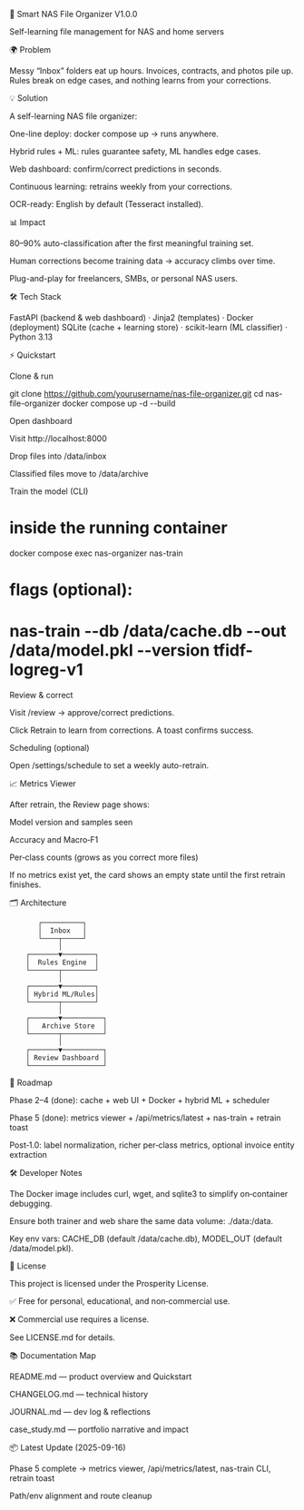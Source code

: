 🚀 Smart NAS File Organizer V1.0.0

Self-learning file management for NAS and home servers

🌍 Problem

Messy “Inbox” folders eat up hours. Invoices, contracts, and photos pile up. Rules break on edge cases, and nothing learns from your corrections.

💡 Solution

A self-learning NAS file organizer:

One-line deploy: docker compose up → runs anywhere.

Hybrid rules + ML: rules guarantee safety, ML handles edge cases.

Web dashboard: confirm/correct predictions in seconds.

Continuous learning: retrains weekly from your corrections.

OCR-ready: English by default (Tesseract installed).

📊 Impact

80–90% auto-classification after the first meaningful training set.

Human corrections become training data → accuracy climbs over time.

Plug-and-play for freelancers, SMBs, or personal NAS users.

🛠 Tech Stack

FastAPI (backend & web dashboard) · Jinja2 (templates) · Docker (deployment) SQLite (cache + learning store) · scikit-learn (ML classifier) · Python 3.13

⚡ Quickstart

Clone & run

git clone https://github.com/yourusername/nas-file-organizer.git
cd nas-file-organizer
docker compose up -d --build

Open dashboard

Visit http://localhost:8000

Drop files into /data/inbox

Classified files move to /data/archive

Train the model (CLI)

# inside the running container
docker compose exec nas-organizer nas-train
# flags (optional):
# nas-train --db /data/cache.db --out /data/model.pkl --version tfidf-logreg-v1

Review & correct

Visit /review → approve/correct predictions.

Click Retrain to learn from corrections. A toast confirms success.

Scheduling (optional)

Open /settings/schedule to set a weekly auto-retrain.

📈 Metrics Viewer

After retrain, the Review page shows:

Model version and samples seen

Accuracy and Macro‑F1

Per‑class counts (grows as you correct more files)

If no metrics exist yet, the card shows an empty state until the first retrain finishes.

🗂 Architecture

           ┌──────────┐
           │  Inbox   │
           └────┬─────┘
                │
        ┌───────▼────────┐
        │  Rules Engine  │
        └───────┬────────┘
                │
        ┌───────▼────────┐
        │ Hybrid ML/Rules│
        └───────┬────────┘
                │
        ┌───────▼──────────┐
        │   Archive Store  │
        └───────┬──────────┘
                │
        ┌───────▼──────────┐
        │ Review Dashboard │
        └──────────────────┘

🧭 Roadmap

Phase 2–4 (done): cache + web UI + Docker + hybrid ML + scheduler

Phase 5 (done): metrics viewer + /api/metrics/latest + nas-train + retrain toast

Post‑1.0: label normalization, richer per‑class metrics, optional invoice entity extraction

🛠 Developer Notes

The Docker image includes curl, wget, and sqlite3 to simplify on‑container debugging.

Ensure both trainer and web share the same data volume: ./data:/data.

Key env vars: CACHE_DB (default /data/cache.db), MODEL_OUT (default /data/model.pkl).

📜 License

This project is licensed under the Prosperity License.

✅ Free for personal, educational, and non‑commercial use.

❌ Commercial use requires a license.

See LICENSE.md for details.

📚 Documentation Map

README.md — product overview and Quickstart

CHANGELOG.md — technical history

JOURNAL.md — dev log & reflections

case_study.md — portfolio narrative and impact

📦 Latest Update (2025-09-16)

Phase 5 complete → metrics viewer, /api/metrics/latest, nas-train CLI, retrain toast

Path/env alignment and route cleanup
